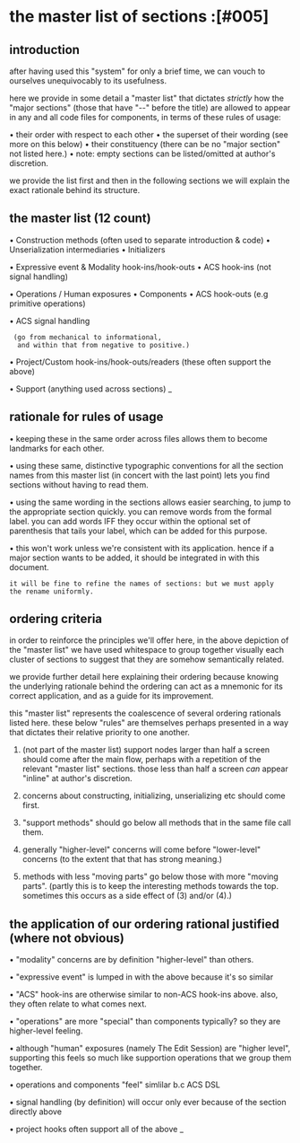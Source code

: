 # the master list of sections :[#005]

## introduction

after having used this "system" for only a brief time, we can vouch to
ourselves unequivocably to its usefulness.

here we provide in some detail a "master list" that dictates *strictly*
how the "major sections" (those that have "--" before the title) are
allowed to appear in any and all code files for components, in terms of
these rules of usage:

  • their order with respect to each other
  • the superset of their wording (see more on this below)
  • their constituency (there can be no "major section" not listed here.)
  • note: empty sections can be listed/omitted at author's discretion.

we provide the list first and then in the following sections we will
explain the exact rationale behind its structure.




## the master list (12 count)

  • Construction methods  (often used to separate introduction & code)
  • Unserialization intermediaries
  • Initializers

  • Expressive event & Modality hook-ins/hook-outs
  • ACS hook-ins (not signal handling)

  • Operations / Human exposures
  • Components
  • ACS hook-outs (e.g primitive operations)

  • ACS signal handling

     (go from mechanical to informational,
      and within that from negative to positive.)

  • Project/Custom hook-ins/hook-outs/readers  (these often support the above)

  • Support  (anything used across sections)
_




## rationale for rules of usage

  • keeping these in the same order across files allows them to
    become landmarks for each other.

  • using these same, distinctive typographic conventions for all the
    section names from this master list (in concert with the last point)
    lets you find sections without having to read them.

  • using the same wording in the sections allows easier searching,
    to jump to the appropriate section quickly.
    you can remove words from the formal label.
    you can add words IFF they occur within the optional set of
    parenthesis that tails your label, which can be added for this purpose.

  • this won't work unless we're consistent with its application.
    hence if a major section wants to be added, it should be integrated
    in with this document.

    it will be fine to refine the names of sections: but we must apply
    the rename uniformly.





## ordering criteria

in order to reinforce the principles we'll offer here, in the above
depiction of the "master list" we have used whitespace to group together
visually each cluster of sections to suggest that they are somehow
semantically related.

we provide further detail here explaining their ordering
because knowing the underlying rationale behind the ordering can
act as a mnemonic for its correct application, and as a guide for
its improvement.

this "master list" represents the coalescence of several ordering
rationals listed here. these below "rules" are themselves perhaps
presented in a way that dictates their relative priority to one
another.

  1) (not part of the master list) support nodes larger than half
     a screen should come after the main flow, perhaps with a
     repetition of the relevant "master list" sections. those
     less than half a screen *can* appear "inline" at author's
     discretion.

  2) concerns about constructing, initializing, unserializing etc
     should come first.

  3) "support methods" should go below all methods that in the same
     file call them.

  4) generally "higher-level" concerns will come before "lower-level"
     concerns (to the extent that that has strong meaning.)

  5) methods with less "moving parts" go below those with more
    "moving parts". (partly this is to keep the interesting methods
     towards the top. sometimes this occurs as a side effect of
     (3) and/or (4).)




## the application of our ordering rational justified (where not obvious)

  • "modality" concerns are by definition "higher-level" than others.

  • "expressive event" is lumped in with the above
    because it's so similar

  • "ACS" hook-ins are otherwise similar to non-ACS hook-ins above.
    also, they often relate to what comes next.

  • "operations" are more "special" than components typically?
    so they are higher-level feeling.

  • although "human" exposures (namely The Edit Session) are "higher
    level", supporting this feels so much like supportion operations
    that we group them together.

  • operations and components "feel" simlilar b.c ACS DSL

  • signal handling (by definition) will occur only ever
    because of the section directly above

  • project hooks often support all of the above
_
